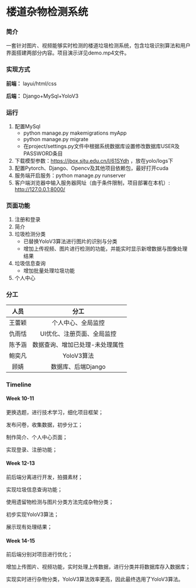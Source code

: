 # 楼道杂物检测系统

### 简介
一套针对图片、视频能够实时检测的楼道垃圾检测系统，包含垃圾识别算法和用户界面搭建两部分内容。项目演示详见demo.mp4文件。

### 实现方式
**前端：**
layui/html/css

**后端：**
Django+MySql+YoloV3

### 运行

1. 配置MySql
   * python manage.py makemigrations myApp
   * python manage.py migrate
   * 在project/settings.py文件中根据系统数据库设置修改数据库USER及PASSWORD条目
2. 下载模型参数：https://jbox.sjtu.edu.cn/l/61SYdh ，放在yolo/logs下
3. 配置Pytorch、Django、Opencv及其他项目依赖包，最好打开cuda
4. 服务端开启服务：python manage.py runserver
5. 客户端浏览器中输入服务器网址（由于条件限制，项目部署在本机）: http://127.0.0.1:8000/

### 页面功能
1. 注册和登录
2. 简介
3. 垃圾检测分类
   * 已替换YoloV3算法进行图片的识别与分类
   * 增加上传视频、图片进行检测的功能，并能实时显示新增数据与图像处理结果
4. 垃圾信息查询
   * 增加批量处理垃圾功能
5. 个人中心

### 分工
|  人员  |        分工        |
| :------: |:----------------:|
| 王蕾颖 |    个人中心、全局监控     |
| 仇雨恬 |  UI优化、注册页面、全局监控  |
| 陈予涵 | 数据查询、增加已处理-未处理属性 |
| 鲍奕凡 |     YoloV3算法     |
|  顾婧  |   数据库、后端Django   |

### Timeline

#### Week 10-11

更换选题，进行技术学习，细化项目框架；

发布问卷，收集数据，初步分工；

制作简介、个人中心页面；

实现登录、注册功能；

#### Week 12-13

前后端分离进行开发，拍摄素材；

实现垃圾信息查询功能；

使用遗留物检测与图片分类方法完成杂物分类；

初步实现YoloV3算法；

展示现有处理结果；

#### Week 14-15

前后端分别对项目进行优化；

增加上传图片、视频功能，实时处理上传数据，进行分类并将数据库存入数据库；

实现实时进行杂物分类，YoloV3算法效率更高，因此最终选用了YoloV3算法。

